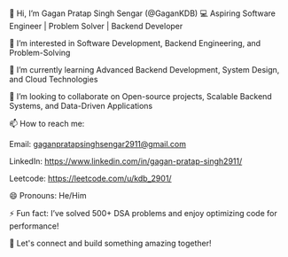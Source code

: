 👋 Hi, I’m Gagan Pratap Singh Sengar (@GaganKDB)
💻 Aspiring Software Engineer | Problem Solver | Backend Developer

👀 I’m interested in Software Development, Backend Engineering, and Problem-Solving

🌱 I’m currently learning Advanced Backend Development, System Design, and Cloud Technologies

💞️ I’m looking to collaborate on Open-source projects, Scalable Backend Systems, and Data-Driven Applications

📫 How to reach me:

Email: gaganpratapsinghsengar2911@gmail.com

LinkedIn: https://www.linkedin.com/in/gagan-pratap-singh2911/

Leetcode: https://leetcode.com/u/kdb_2901/

😄 Pronouns: He/Him

⚡ Fun fact: I’ve solved 500+ DSA problems and enjoy optimizing code for performance!

🚀 Let's connect and build something amazing together!

